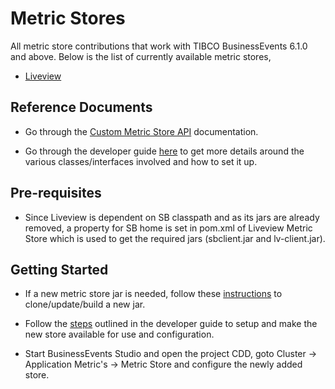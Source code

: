 # Metric Stores

All metric store contributions that work with TIBCO BusinessEvents 6.1.0 and above. Below is the list of currently available metric stores,

* [Liveview](https://github.com/tibco/be-contribution/tree/main/metric/liveview)

## Reference Documents

* Go through the [Custom Metric Store API](https://docs.tibco.com/emp/businessevents-enterprise/6.1.0/doc/html/api/javadoc/com/tibco/cep/runtime/appmetrics/package-summary.html) documentation.

* Go through the developer guide [here](https://docs.tibco.com/emp/businessevents-enterprise/6.1.0/doc/html/Configuration/Custom-Application-Metrics-Store.htm) to get more details around the various classes/interfaces involved and how to set it up.

## Pre-requisites

* Since Liveview is dependent on SB classpath and as its jars are already removed, a property for SB home is set in pom.xml of Liveview Metric Store which is used to get the required jars (sbclient.jar and lv-client.jar).

## Getting Started

* If a new metric store jar is needed, follow these [instructions](https://github.com/tibco/be-contribution) to clone/update/build a new jar.

* Follow the [steps](https://docs.tibco.com/emp/businessevents-enterprise/6.1.0/doc/html/Configuration/Creating-a-Custom-Application-Metrics-Store.htm?tocpath=Configuration%20Guide%7CCluster%20Configurations%20For%20Your%20Project%7CCustom%20Application%20Metrics%20Store%7C_____1) outlined in the developer guide to setup and make the new store available for use and configuration.

* Start BusinessEvents Studio and open the project CDD, goto Cluster -> Application Metric's -> Metric Store and configure the newly added store.

